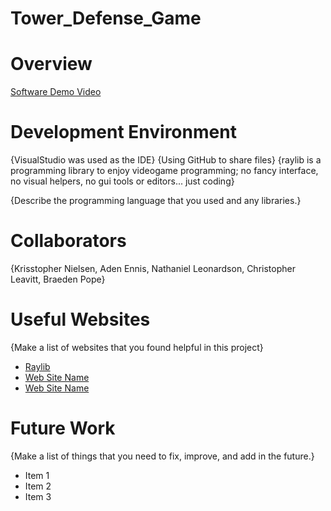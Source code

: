 # Tower_Defense_Game

# Overview


[Software Demo Video](http://youtube.link.goes.here)

# Development Environment

{VisualStudio was used as the IDE}
{Using GitHub to share files}
{raylib is a programming library to enjoy videogame programming; no fancy interface, no visual helpers, no gui tools or editors... just coding}

{Describe the programming language that you used and any libraries.}

# Collaborators

{Krisstopher Nielsen, Aden Ennis, Nathaniel Leonardson, Christopher Leavitt, Braeden Pope}

# Useful Websites

{Make a list of websites that you found helpful in this project}
* [Raylib](https://www.raylib.com/)
* [Web Site Name](http://url.link.goes.here)
* [Web Site Name](http://url.link.goes.here)

# Future Work

{Make a list of things that you need to fix, improve, and add in the future.}
* Item 1
* Item 2
* Item 3
